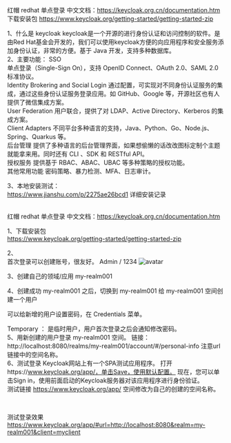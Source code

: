 红帽 redhat 单点登录
中文文档：https://keycloak.org.cn/documentation.htm
<br>
下载安装包
https://www.keycloak.org/getting-started/getting-started-zip
<br>

1、什么是 keycloak
keycloak是一个开源的进行身份认证和访问控制的软件。是由Red Hat基金会开发的，我们可以使用keycloak方便的向应用程序和安全服务添加身份认证，非常的方便。基于 Java 开发，支持多种数据库。<br>
2、主要功能：
SSO<br>
单点登录（Single-Sign On），支持 OpenID Connect、OAuth 2.0、SAML 2.0 标准协议。<br>
Identity Brokering and Social Login
通过配置，可实现对不同身份认证服务的集成，通过这些身份认证服务登录应用。如 GitHub、Google 等，开源社区也有人提供了微信集成方案。<br>
User Federation
用户联合，提供了对 LDAP、Active Directory、Kerberos 的集成方案。<br>
Client Adapters
不同平台多种语言的支持，Java、Python、Go、Node.js、Spring、Quarkus 等。<br>
后台管理
提供了多种语言的后台管理界面，如果想偷懒的话改改图标定制个主题就能拿来用。同时还有 CLI 、SDK 和 RESTful API。<br>
授权服务
提供基于 RBAC、ABAC、UBAC 等多种策略的授权功能。<br>
其他常用功能
密码策略、暴力检测、MFA、日志审计。
<br>



3、本地安装测试：<br>
https://www.jianshu.com/p/2275ae26bcd1  详细安装记录<br><br>

红帽 redhat 单点登录
中文文档：https://keycloak.org.cn/documentation.htm

1、下载安装包<br>
https://www.keycloak.org/getting-started/getting-started-zip

2、<br>
首次登录可以创建账号，很友好。
Admin / 1234 
![avatar](/Users/zhangping/Documents/szx/soft/keycloak/imag/注册.jpg)




3、创建自己的领域/应用 my-realm001<br>



4、创建成功  my-realm001 之后，切换到  my-realm001 
给  my-realm001 空间创建一个用户
<br>




可以给新增的用户设置密码，在 Credentials 菜单。
<br>

Temporary ： 是临时用户，用户首次登录之后会通知修改密码。
<br>
5、用新创建的用户登录  my-realm001  空间。
   链接：http://localhost:8080/realms/my-realm001/account/#/personal-info
  注意url链接中的空间名称。
<br>
6、测试登录
Keycloak网站上有一个SPA测试应用程序。
打开https://www.keycloak.org/app/，单击Save，使用默认配置。
现在，您可以单击Sign in，使用前面启动的Keycloak服务器对该应用程序进行身份验证。
<br>
测试链接  https://www.keycloak.org/app/  空间修改为自己的创建的空间名称。

<br>

测试登录效果
https://www.keycloak.org/app/#url=http://localhost:8080&realm=my-realm001&client=myclient














